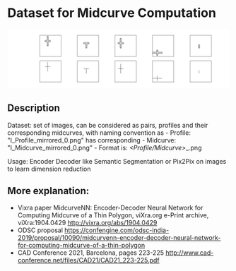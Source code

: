 # Dataset for Midcurve Computation

![Midcurve](simpleencoder_decoder_batch5_epochs200_earlystop50.png)


## Description
Dataset: set of images, can be considered as pairs, profiles and their corresponding midcurves, with naming convention as
	- Profile: "I_Profile_mirrored_0.png" has corresponding
	- Midcurve: "I_Midcurve_mirrored_0.png"
	- Format is: <shape name>_<Profile/Midcurve>_<transformation>_<parameter>.png

Usage: Encoder Decoder like Semantic Segmentation or Pix2Pix on images to learn dimension reduction


## More explanation:
- Vixra paper MidcurveNN: Encoder-Decoder Neural Network for Computing Midcurve of a Thin Polygon, viXra.org e-Print archive, viXra:1904.0429 http://vixra.org/abs/1904.0429 
- ODSC proposal https://confengine.com/odsc-india-2019/proposal/10090/midcurvenn-encoder-decoder-neural-network-for-computing-midcurve-of-a-thin-polygon
- CAD Conference 2021, Barcelona, pages 223-225 http://www.cad-conference.net/files/CAD21/CAD21_223-225.pdf

